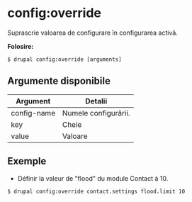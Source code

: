 # config:override
Suprascrie valoarea de configurare în configurarea activă.

**Folosire:**
```
$ drupal config:override [arguments] 
```

## Argumente disponibile
Argument | Detalii
---------|-------------
config-name | Numele configurării.
key | Cheie
value | Valoare

## Exemple
* Définir la valeur de "flood" du module Contact à 10.
```
$ drupal config:override contact.settings flood.limit 10
```
